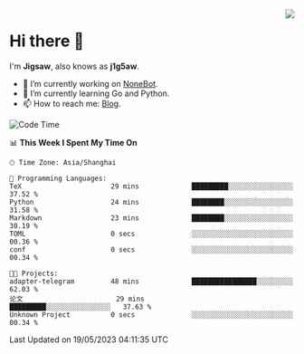 <a href="#">
  <img align="right" src="https://github-readme-stats.vercel.app/api?username=j1g5awi&count_private=true&show_icons=true&title_color=80070B&text_color=B3B3B3&bg_color=212121&icon_color=80070B" />
</a>

# Hi there 👋

I'm **Jigsaw**, also knows as **j1g5aw**.

- 🔭 I’m currently working on [NoneBot](https://github.com/nonebot).
- 🌱 I’m currently learning Go and Python.
- 📫 How to reach me: [Blog](https://blog.maddestroyer.xyz/).

<!--START_SECTION:waka-->
![Code Time](http://img.shields.io/badge/Code%20Time-1%2C122%20hrs%2036%20mins-blue)

📊 **This Week I Spent My Time On** 

```text
🕑︎ Time Zone: Asia/Shanghai

💬 Programming Languages: 
TeX                      29 mins             █████████░░░░░░░░░░░░░░░░   37.52 % 
Python                   24 mins             ████████░░░░░░░░░░░░░░░░░   31.58 % 
Markdown                 23 mins             ████████░░░░░░░░░░░░░░░░░   30.19 % 
TOML                     0 secs              ░░░░░░░░░░░░░░░░░░░░░░░░░   00.36 % 
conf                     0 secs              ░░░░░░░░░░░░░░░░░░░░░░░░░   00.34 % 

🐱‍💻 Projects: 
adapter-telegram         48 mins             ████████████████░░░░░░░░░   62.03 % 
论文                       29 mins             █████████░░░░░░░░░░░░░░░░   37.63 % 
Unknown Project          0 secs              ░░░░░░░░░░░░░░░░░░░░░░░░░   00.34 % 
```


 Last Updated on 19/05/2023 04:11:35 UTC
<!--END_SECTION:waka-->

